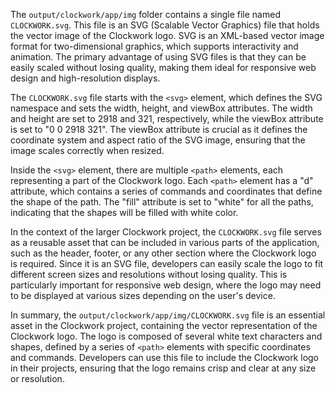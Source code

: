 
The `output/clockwork/app/img` folder contains a single file named `CLOCKWORK.svg`. This file is an SVG (Scalable Vector Graphics) file that holds the vector image of the Clockwork logo. SVG is an XML-based vector image format for two-dimensional graphics, which supports interactivity and animation. The primary advantage of using SVG files is that they can be easily scaled without losing quality, making them ideal for responsive web design and high-resolution displays.

The `CLOCKWORK.svg` file starts with the `<svg>` element, which defines the SVG namespace and sets the width, height, and viewBox attributes. The width and height are set to 2918 and 321, respectively, while the viewBox attribute is set to "0 0 2918 321". The viewBox attribute is crucial as it defines the coordinate system and aspect ratio of the SVG image, ensuring that the image scales correctly when resized.

Inside the `<svg>` element, there are multiple `<path>` elements, each representing a part of the Clockwork logo. Each `<path>` element has a "d" attribute, which contains a series of commands and coordinates that define the shape of the path. The "fill" attribute is set to "white" for all the paths, indicating that the shapes will be filled with white color.

In the context of the larger Clockwork project, the `CLOCKWORK.svg` file serves as a reusable asset that can be included in various parts of the application, such as the header, footer, or any other section where the Clockwork logo is required. Since it is an SVG file, developers can easily scale the logo to fit different screen sizes and resolutions without losing quality. This is particularly important for responsive web design, where the logo may need to be displayed at various sizes depending on the user's device.

In summary, the `output/clockwork/app/img/CLOCKWORK.svg` file is an essential asset in the Clockwork project, containing the vector representation of the Clockwork logo. The logo is composed of several white text characters and shapes, defined by a series of `<path>` elements with specific coordinates and commands. Developers can use this file to include the Clockwork logo in their projects, ensuring that the logo remains crisp and clear at any size or resolution.

    